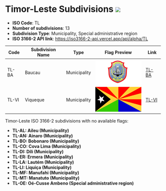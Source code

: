 # Timor-Leste Subdivisions ![](https://flagcdn.com/h40/tl.png)

- **ISO Code**: TL
- **Number of subdivisions**: 13
- **Subdivision Type**: Municipality, Special administrative region
- **ISO 3166-2 API link**: https://iso3166-2-api.vercel.app/api/alpha/TL

| Code  | Subdivision Name         | Type | Flag Preview | Link |
|-------|--------------------------|--------------| -------------- |----------|
| TL-BA | Baucau | Municipality | <img src='https://raw.githubusercontent.com/amckenna41/iso3166-flag-icons/main/iso3166-2-icons/TL/TL-BA.png' height='80'> | [TL-BA](https://github.com/amckenna41/iso3166-flag-icons/blob/main/iso3166-2-icons/TL/TL-BA.png) |
| TL-VI | Viqueque | Municipality | <img src='https://raw.githubusercontent.com/amckenna41/iso3166-flag-icons/main/iso3166-2-icons/TL/TL-VI.svg' height='80'> | [TL-VI](https://github.com/amckenna41/iso3166-flag-icons/blob/main/iso3166-2-icons/TL/TL-VI.svg) |

Timor-Leste ISO 3166-2 subdivisions with no available flags:

* **TL-AL: Aileu (Municipality)**
* **TL-AN: Ainaro (Municipality)**
* **TL-BO: Bobonaro (Municipality)**
* **TL-CO: Cova Lima (Municipality)**
* **TL-DI: Díli (Municipality)**
* **TL-ER: Ermera (Municipality)**
* **TL-LA: Lautém (Municipality)**
* **TL-LI: Liquiça (Municipality)**
* **TL-MF: Manufahi (Municipality)**
* **TL-MT: Manatuto (Municipality)**
* **TL-OE: Oé-Cusse Ambeno (Special administrative region)**